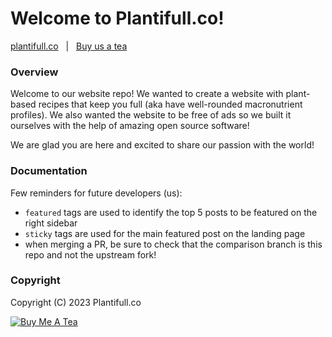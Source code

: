 # Welcome to Plantifull.co!

[plantifull.co](https://plantifull.co) &nbsp; | &nbsp; 
[Buy us a tea](https://www.buymeacoffee.com/cariandchad) 

### Overview

Welcome to our website repo! We wanted to create a website with plant-based recipes that keep 
you full (aka have well-rounded macronutrient profiles). We also wanted the website to be 
free of ads so we built it ourselves with the help of amazing open source software! 

We are glad you are here and excited to share our passion with the world! 

### Documentation

Few reminders for future developers (us):
- `featured` tags are used to identify the top 5 posts to be featured on the right sidebar
- `sticky` tags are used for the main featured post on the landing page
- when merging a PR, be sure to check that the comparison branch is this repo and not the upstream fork! 

### Copyright

Copyright (C) 2023 Plantifull.co

<a href="https://www.buymeacoffee.com/cariandchad" target="_blank"><img src="https://www.buymeacoffee.com/assets/img/custom_images/orange_img.png" alt="Buy Me A Tea" style="height: auto !important;width: auto !important;" ></a>
